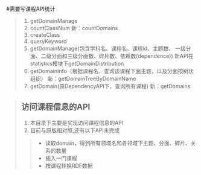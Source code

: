 
#需要写课程API统计
>1. getDomainManage
>2. countClassNum 新：countDomains
>3. createClass
>3. queryKeyword
>4. getDomainManage(包含学科名、课程名、课程id、主题数、
一级分面、二级分面和三级分面数、碎片数、依赖数(dependence)) 新API在statistics模块下getDomainDistribution
>5. getDomainInfo（根据课程名，查询该课程下面主题，以及分面按树状组织） 新：getDomainTreeByDomainName
>6. getDomain(原DependencyAPI下，查询所有课程) 新：getDomains

> ## 访问课程信息的API
> 
> 1.   本目录下主要是实现访问课程信息的API
> 2.   目前与原版相对照,还有以下API未完成
 >>* 读取domain，得到所有领域名和各领域下主题、分面、碎片、关系的数量
 >>* 插入一门课程
 >>* 按课程转换RDF数据